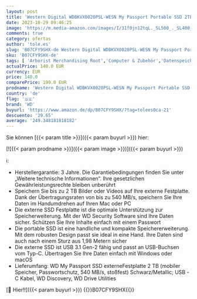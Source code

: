 ```yaml
---
layout: post
title: 'Western Digital WDBKVX0020PSL-WESN My Passport Portable SSD 2TB  Schwarz/Metallic'
date: 2023-10-29 09:46:25
image: 'https://m.media-amazon.com/images/I/31f0jn12tqL._SL500_._SL400_.jpg'
comments: true
category: ofertas
author: 'tole.es'
slug: 'B07CFY9SHX-de Western Digital WDBKVX0020PSL-WESN My Passport Portable...'
sku: 'B07CFY9SHX-de'
tags: [ 'Arborist Merchandising Root','Computer & Zubehör','Datenspeicher','Externe Datenspeicher','Externe SSD','Lebensmittel & Getränke','wd','🇩🇪', ]
actualPrice: 140.0 EUR
currency: EUR
price: 140.0
comparePrice: 199.0 EUR
prodname: 'Western Digital WDBKVX0020PSL-WESN My Passport Portable SSD 2TB  Schwarz/Metallic'
country: 'de'
flag: '🇩🇪'
brand: 'WD'
buyurl: 'https://www.amazon.de/dp/B07CFY9SHX/?tag=tolees0ca-21'
descuento: '29.65'
average: '249.348181818182'
---
```


Sie können [{{< param title >}}]({{< param buyurl >}}) hier:

[![{{< param prodname >}}]({{< param image >}})]({{< param buyurl >}})

ℹ️:

- Herstellergarantie: 3 Jahre. Die Garantiebedingungen finden Sie unter „Weitere technische Informationen“. Ihre gesetzlichen Gewährleistungsrechte bleiben unberührt
- Speichern Sie bis zu 2 TB Bilder oder Videos auf Ihre externe Festplatte. Dank der Übertragungsraten von bis zu 540 MB/s, speichern Sie Ihre Daten im Handumdrehen auf Ihren Mac oder PC
- Die externe SSD Festplatte ist die optimale Unterstützung zur Speicherweiterung. Mit der WD Security Software sind Ihre Daten sicher. Schützen Sie Ihre Inhalte einfach mit einem Passwort
- Die portable SSD ist eine handliche und kompakte Speichererweiterung. Mit dem robusten Design passt sie ideal in eine Hand. Ihre Daten sind auch nach einem Sturz aus 1,98 Metern sicher
- Die externe SSD ist USB 3.1 Gen-2 fähig und passt an USB-Buchsen vom Typ-C. Übertragen Sie Ihre Daten einfach mit Windows oder macOS
- Lieferumfang: WD My Passport SSD externeFestplatte 2 TB (mobiler Speicher, Passwortschutz, 540 MB/s, stoßfest) Schwarz/Metallic; USB -C Kabel, WD Discovery, WD Drive Utilities

[🛒 Hier!!]({{< param buyurl >}})
{{<world>}}B07CFY9SHX{{</world>}}
